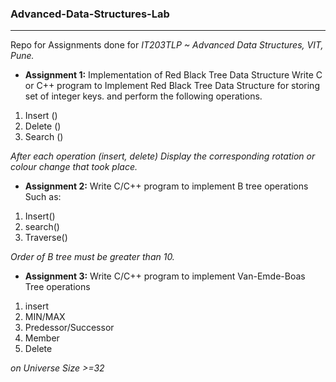 ### Advanced-Data-Structures-Lab
--------------------------------
Repo for Assignments done for *IT203TLP ~ Advanced Data Structures, VIT, Pune.*


* **Assignment 1:**
Implementation of Red Black Tree Data Structure
Write C or C++ program to Implement Red Black Tree Data Structure for storing set of integer keys.
and perform the following operations.
1. Insert ()
2. Delete ()
3. Search ()

*After each operation (insert, delete) Display the corresponding rotation or colour change that took place.*

* **Assignment 2:**
Write C/C++ program to implement B tree operations Such as:
1. Insert()
2. search()
3. Traverse()

*Order of B tree must be greater than 10.*

* **Assignment 3:**
Write C/C++ program to implement Van-Emde-Boas Tree operations 
1. insert
2. MIN/MAX
3. Predessor/Successor
4. Member
5. Delete

*on Universe Size >=32*

